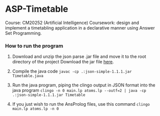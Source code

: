 # ASP-Timetable

Course: CM20252 (Artificial Intelligence)
Coursework: design and implement a timetabling application in a declarative manner using Answer Set Programming.

### How to run the program

1. Download and unzip the json parse .jar file and move it to the root directory of the project
Download the jar file [here](http://www.java2s.com/Code/Jar/j/Downloadjsonsimple111jar.htm).

2. Compile the java code
`javac -cp .:json-simple-1.1.1.jar Timetable.java`

3. Run the java program, piping the clingo output in JSON format into the java program
`clingo -n 0 main.lp atoms.lp --outf=2 | java -cp .:json-simple-1.1.1.jar Timetable`

4. If you just wish to run the AnsProlog files, use this command
`clingo main.lp atoms.lp -n 0`
